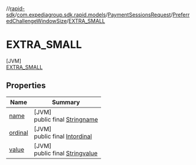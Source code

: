 //[rapid-sdk](../../../../../index.md)/[com.expediagroup.sdk.rapid.models](../../../index.md)/[PaymentSessionsRequest](../../index.md)/[PreferredChallengeWindowSize](../index.md)/[EXTRA_SMALL](index.md)

# EXTRA_SMALL

[JVM]\
[EXTRA_SMALL](index.md)

## Properties

| Name | Summary |
|---|---|
| [name](../../../-unavailable-reason/-code/-n-o_-i-n-v-e-n-t-o-r-y_-a-v-a-i-l-a-b-l-e/index.md#-372974862%2FProperties%2F700308213) | [JVM]<br>public final [String](https://kotlinlang.org/api/latest/jvm/stdlib/kotlin/-string/index.html)[name](../../../-unavailable-reason/-code/-n-o_-i-n-v-e-n-t-o-r-y_-a-v-a-i-l-a-b-l-e/index.md#-372974862%2FProperties%2F700308213) |
| [ordinal](../../../-unavailable-reason/-code/-n-o_-i-n-v-e-n-t-o-r-y_-a-v-a-i-l-a-b-l-e/index.md#-739389684%2FProperties%2F700308213) | [JVM]<br>public final [Int](https://kotlinlang.org/api/latest/jvm/stdlib/kotlin/-int/index.html)[ordinal](../../../-unavailable-reason/-code/-n-o_-i-n-v-e-n-t-o-r-y_-a-v-a-i-l-a-b-l-e/index.md#-739389684%2FProperties%2F700308213) |
| [value](../-f-u-l-l_-s-c-r-e-e-n/index.md#-1912166097%2FProperties%2F700308213) | [JVM]<br>public final [String](https://kotlinlang.org/api/latest/jvm/stdlib/kotlin/-string/index.html)[value](../-f-u-l-l_-s-c-r-e-e-n/index.md#-1912166097%2FProperties%2F700308213) |
